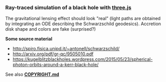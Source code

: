 ### Ray-traced simulation of a black hole with [three.js](http://threejs.org)

The gravitational lensing effect should look "real" (light paths are obtained by integrating an ODE describing the Schwarzschild geodesics). Accretion disk shape and colors are fake (surprised?)

**Some source material**

 * http://spiro.fisica.unipd.it/~antonell/schwarzschild/
 * http://arxiv.org/pdf/gr-qc/9505010.pdf
 * https://kugelblitzblackholes.wordpress.com/2015/05/23/spherical-photon-orbits-around-a-kerr-black-hole/

See also **[COPYRIGHT.md](https://github.com/oseiskar/black-hole/blob/master/COPYRIGHT.md)**
